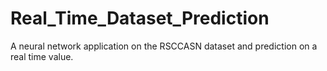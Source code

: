 # Real_Time_Dataset_Prediction
A neural network application on the RSCCASN dataset and prediction on a real time value.
